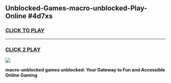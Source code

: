 
## Unblocked-Games-macro-unblocked-Play-Online #4d7xs
<h3>
<a href="https://news.freeplayer.one?title=macro-unblocked&ref=3">CLICK TO PLAY</a></h3>
<hr>

<h3>
<a href="https://news.freeplayer.one?title=macro-unblocked&ref=3">CLICK 2 PLAY</a>
  
</h3>

<a href="https://news.freeplayer.one?title=macro-unblocked&ref=3"><img src="https://clearcache.store/games.png"></a>


**macro-unblocked games unblocked: Your Gateway to Fun and Accessible Online Gaming**
